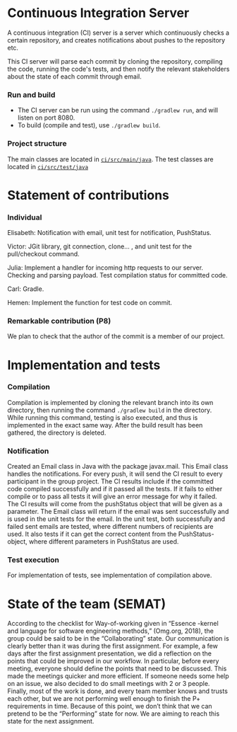 # Continuous Integration Server
A continuous integration (CI) server is a server which continuously checks a certain repository, and creates notifications about pushes to the repository etc.

This CI server will parse each commit by cloning the repository, compiling the code, running the code's tests, and then notify the relevant stakeholders about the state of each commit through email.

### Run and build
* The CI server can be run using the command `./gradlew run`, and will listen on port 8080. 
* To build (compile and test), use `./gradlew build`.

### Project structure
The main classes are located in [`ci/src/main/java`](ci/src/main/ja).
The test classes are located in [`ci/src/test/java`](ci/src/test/ja)

# Statement of contributions
### Individual
Elisabeth: Notification with email, unit test for notification, PushStatus.

Victor: JGit library, git connection, clone… , and unit test for the pull/checkout command.

Julia: Implement a handler for incoming http requests to our server. Checking and parsing payload. Test compilation status for committed code.

Carl: Gradle.

Hemen: Implement the function for test code on commit.

### Remarkable contribution (P8)
We plan to check that the author of the commit is a member of our project.

# Implementation and tests
### Compilation
Compilation is implemented by cloning the relevant branch into its own directory, then running the command `./gradlew build` in the directory. While running this command, testing is also executed, and thus is implemented in the exact same way. After the build result has been gathered, the directory is deleted.
### Notification
Created an Email class in Java with the package javax.mail. This Email class handles the notifications. For every push, it will send the CI result to every participant in the group project. The CI results include if the committed code compiled successfully and if it passed all the tests. If it fails to either compile or to pass all tests it will give an error message for why it failed. The CI results will come from the pushStatus object that will be given as a parameter. The Email class will return if the email was sent successfully and is used in the unit tests for the email. In the unit test, both successfully and failed sent emails are tested, where different numbers of recipients are used. It also tests if it can get the correct content from the PushStatus-object, where different parameters in PushStatus are used.
### Test execution
For implementation of tests, see implementation of compilation above.

# State of the team (SEMAT)
According to the checklist for Way-of-working given in “Essence -kernel and language for software engineering methods,” (Omg.org, 2018), the group could be said to be in the “Collaborating” state. Our communication is clearly better than it was during the first assignment. For example, a few days after the first assignment presentation, we did a reflection on the points that could be improved in our workflow. In particular, before every meeting, everyone should define the points that need to be discussed. This made the meetings quicker and more efficient.  If someone needs some help on an issue, we also decided to do small meetings with 2 or 3 people. Finally, most of the work is done, and every team member knows and trusts each other, but we are not performing well enough to finish the P+ requirements in time. Because of this point,  we don’t think that we can pretend to be the “Performing” state for now. We are aiming to reach this state for the next assignment.
